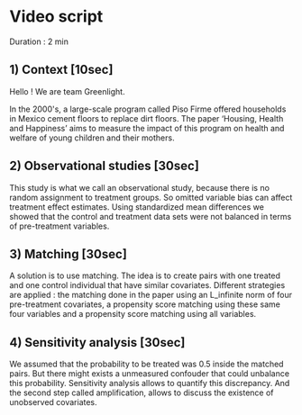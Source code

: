
# Video script

Duration : 2 min
 
## 1) Context \[10sec\]

Hello ! We are team Greenlight.

In the 2000's, a large-scale program called Piso Firme offered households in Mexico cement floors to replace dirt floors. The paper ‘Housing, Health and Happiness’ aims to measure the impact of this program on health and welfare of young children and their mothers. 


## 2) Observational studies \[30sec\]

This study is what we call an observational study, because there is no random assignment to treatment groups. So omitted variable bias can affect treatment effect estimates. Using standardized mean differences we showed that the control and treatment data sets were not balanced in terms of pre-treatment variables.


## 3) Matching \[30sec\]

A solution is to use matching. The idea is to create pairs with one treated and one control individual that have similar covariates. Different strategies are applied : the matching done in the paper using an L_infinite norm of four pre-treatment covariates, a propensity score matching using these same four variables and a propensity score matching using all variables.


## 4) Sensitivity analysis \[30sec\]

We assumed that the probability to be treated was 0.5 inside the matched pairs. But there might exists a unmeasured confouder that could unbalance this probability. Sensitivity analysis allows to quantify this discrepancy. And the second step called amplification, allows to discuss the existence of unobserved covariates. 

